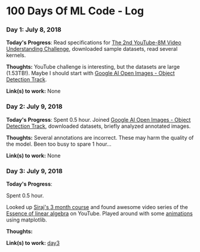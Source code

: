 # 100 Days Of ML Code - Log

### Day 1: July 8, 2018

**Today's Progress**: Read specifications for [The 2nd YouTube-8M Video Understanding Challenge](https://www.kaggle.com/c/youtube8m-2018/data), downloaded sample datasets, read several kernels.

**Thoughts:** YouTube challenge is interesting, but the datasets are large (1.53TB!). Maybe I should start with [Google AI Open Images - Object Detection Track](https://www.kaggle.com/c/google-ai-open-images-object-detection-track).

**Link(s) to work:** None

### Day 2: July 9, 2018

**Today's Progress**: Spent 0.5 hour. Joined [Google AI Open Images - Object Detection Track](https://www.kaggle.com/c/google-ai-open-images-object-detection-track), downloaded datasets, briefly analyzed annotated images.

**Thoughts:** Several annotations are incorrect. These may harm the quality of the model. Been too busy to spare 1 hour...

**Link(s) to work:** None

### Day 3: July 9, 2018

**Today's Progress**:

Spent 0.5 hour.

Looked up [Siraj's 3 month course](https://github.com/llSourcell/Learn_Machine_Learning_in_3_Months) and found awesome video series of the [Essence of linear algebra](https://www.youtube.com/watch?v=kjBOesZCoqc&index=1&list=PLZHQObOWTQDPD3MizzM2xVFitgF8hE_ab) on YouTube. Played around with some [animations](https://jakevdp.github.io/blog/2012/08/18/matplotlib-animation-tutorial/) using matplotlib.


**Thoughts:** 

**Link(s) to work:** [day3](./day3/)

